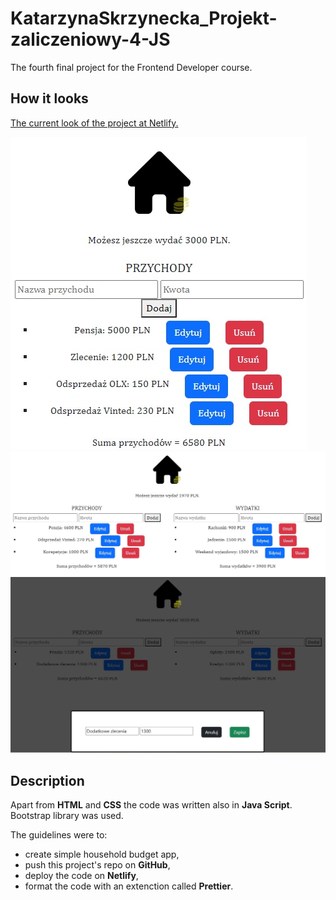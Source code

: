 # KatarzynaSkrzynecka_Projekt-zaliczeniowy-4-JS

The fourth final project for the Frontend Developer course.

## How it looks

[The current look of the project at Netlify.](https://kat-skrzynecka-projekt-zaliczeniowy-4.netlify.app/)

![Main page screenshot 1](/assets/screenshot1.jpg)
![Main page screenshot 2](/assets/screenshot2.jpg)
![Main page screenshot 3](/assets/screenshot3.jpg)

## Description

Apart from **HTML** and **CSS** the code was written also in **Java Script**.
Bootstrap library was used.

The guidelines were to:

- create simple household budget app,
- push this project's repo on **GitHub**,
- deploy the code on **Netlify**,
- format the code with an extenction called **Prettier**.
